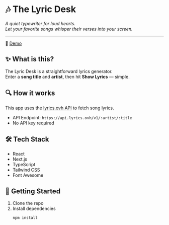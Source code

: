 # 🎶 The Lyric Desk

_A quiet typewriter for loud hearts.  
Let your favorite songs whisper their verses into your screen._

---

🔗 [Demo](https://the-lyric-desk-oicb94g4w-joanna-punos-projects-e076f681.vercel.app/)

## ✨ What is this?

The Lyric Desk is a straightforward lyrics generator.  
Enter a **song title** and **artist**, then hit **Show Lyrics** — simple.

## 🔍 How it works

This app uses the [lyrics.ovh API](https://lyricsovh.docs.apiary.io/#) to fetch song lyrics.

- API Endpoint: `https://api.lyrics.ovh/v1/:artist/:title`
- No API key required

## 🛠 Tech Stack
- React
- Next.js
- TypeScript
- Tailwind CSS
- Font Awesome

## 🚀 Getting Started

1. Clone the repo
2. Install dependencies  
   ```bash
   npm install

